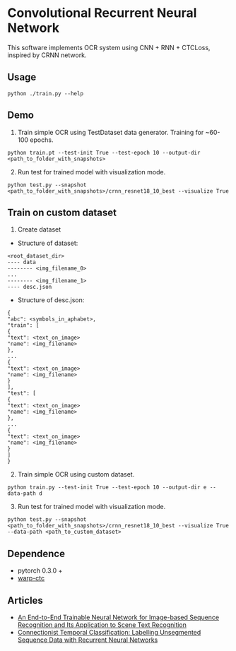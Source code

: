 Convolutional Recurrent Neural Network
======================================

This software implements OCR system using CNN + RNN + CTCLoss, inspired by CRNN network.

Usage
-----

`
python ./train.py --help
`

Demo
----

1. Train simple OCR using TestDataset data generator.
Training for ~60-100 epochs.
```
python train.pt --test-init True --test-epoch 10 --output-dir <path_to_folder_with_snapshots>
```

2. Run test for trained model with visualization mode.
```
python test.py --snapshot <path_to_folder_with_snapshots>/crnn_resnet18_10_best --visualize True
```

Train on custom dataset
-----------------------

1. Create dataset

- Structure of dataset:
```
<root_dataset_dir>
---- data
-------- <img_filename_0>
...
-------- <img_filename_1>
---- desc.json
```

- Structure of desc.json:
```
{
"abc": <symbols_in_aphabet>,
"train": [
{
"text": <text_on_image>
"name": <img_filename>
},
...
{
"text": <text_on_image>
"name": <img_filename>
}
],
"test": [
{
"text": <text_on_image>
"name": <img_filename>
},
...
{
"text": <text_on_image>
"name": <img_filename>
}
]
}
```

2. Train simple OCR using custom dataset.
```
python train.py --test-init True --test-epoch 10 --output-dir e --data-path d
```

3. Run test for trained model with visualization mode.
```
python test.py --snapshot <path_to_folder_with_snapshots>/crnn_resnet18_10_best --visualize True --data-path <path_to_custom_dataset>
```


Dependence
----------
* pytorch 0.3.0 +
* [warp-ctc](https://github.com/SeanNaren/warp-ctc)

Articles
--------

* [An End-to-End Trainable Neural Network for Image-based Sequence Recognition and Its Application to Scene Text Recognition](https://arxiv.org/abs/1507.05717)
* [Connectionist Temporal Classification: Labelling Unsegmented Sequence Data with Recurrent Neural Networks](https://dl.acm.org/citation.cfm?id=1143891)